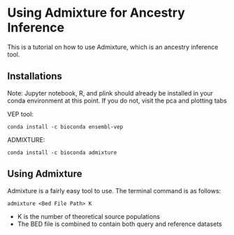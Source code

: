 # Using Admixture for Ancestry Inference

This is a tutorial on how to use Admixture, which is an ancestry inference tool.



## Installations

Note: Jupyter notebook, R, and plink should already be installed in your conda environment at this point. If you do not, visit the pca and plotting tabs

VEP tool:
    
    conda install -c bioconda ensembl-vep

ADMIXTURE:
    
    conda install -c bioconda admixture

## Using Admixture

Admixture is a fairly easy tool to use. The terminal command is as follows:

    admixture <Bed File Path> K

- K is the number of theoretical source populations
- The BED file is combined to contain both query and reference datasets

